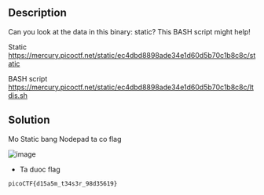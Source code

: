 ## Description

Can you look at the data in this binary: static? This BASH script might help!

Static https://mercury.picoctf.net/static/ec4dbd8898ade34e1d60d5b70c1b8c8c/static

BASH script https://mercury.picoctf.net/static/ec4dbd8898ade34e1d60d5b70c1b8c8c/ltdis.sh

## Solution

Mo Static bang Nodepad ta co flag

![image](https://github.com/yeuubonn2k4/Pico/assets/161863346/0d36abde-3a8f-44f7-af6f-727571a24fdb)

- Ta duoc flag

`
picoCTF{d15a5m_t34s3r_98d35619}
`


